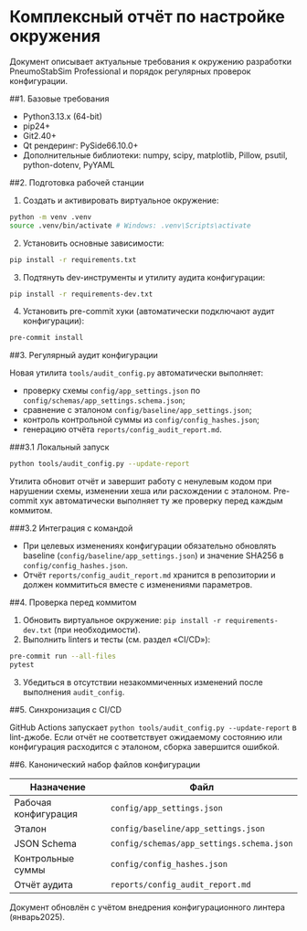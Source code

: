 # Комплексный отчёт по настройке окружения

Документ описывает актуальные требования к окружению разработки PneumoStabSim Professional и порядок регулярных проверок конфигурации.

##1. Базовые требования

- Python3.13.x (64-bit)
- pip24+
- Git2.40+
- Qt рендеринг: PySide66.10.0+
- Дополнительные библиотеки: numpy, scipy, matplotlib, Pillow, psutil, python-dotenv, PyYAML

##2. Подготовка рабочей станции

1. Создать и активировать виртуальное окружение:
 ```bash
 python -m venv .venv
 source .venv/bin/activate # Windows: .venv\Scripts\activate
 ```
2. Установить основные зависимости:
 ```bash
 pip install -r requirements.txt
 ```
3. Подтянуть dev-инструменты и утилиту аудита конфигурации:
 ```bash
 pip install -r requirements-dev.txt
 ```
4. Установить pre-commit хуки (автоматически подключают аудит конфигурации):
 ```bash
 pre-commit install
 ```

##3. Регулярный аудит конфигурации

Новая утилита `tools/audit_config.py` автоматически выполняет:
- проверку схемы `config/app_settings.json` по `config/schemas/app_settings.schema.json`;
- сравнение c эталоном `config/baseline/app_settings.json`;
- контроль контрольной суммы из `config/config_hashes.json`;
- генерацию отчёта `reports/config_audit_report.md`.

###3.1 Локальный запуск

```bash
python tools/audit_config.py --update-report
```

Утилита обновит отчёт и завершит работу с ненулевым кодом при нарушении схемы, изменении хеша или расхождении с эталоном. Pre-commit хук автоматически выполняет ту же проверку перед каждым коммитом.

###3.2 Интеграция с командой

- При целевых изменениях конфигурации обязательно обновлять baseline (`config/baseline/app_settings.json`) и значение SHA256 в `config/config_hashes.json`.
- Отчёт `reports/config_audit_report.md` хранится в репозитории и должен коммититься вместе с изменениями параметров.

##4. Проверка перед коммитом

1. Обновить виртуальное окружение: `pip install -r requirements-dev.txt` (при необходимости).
2. Выполнить linters и тесты (см. раздел «CI/CD»):
 ```bash
 pre-commit run --all-files
 pytest
 ```
3. Убедиться в отсутствии незакоммиченных изменений после выполнения `audit_config`.

##5. Синхронизация с CI/CD

GitHub Actions запускает `python tools/audit_config.py --update-report` в lint-джобе. Если отчёт не соответствует ожидаемому состоянию или конфигурация расходится с эталоном, сборка завершится ошибкой.

##6. Канонический набор файлов конфигурации

| Назначение | Файл |
| ---------- | ---- |
| Рабочая конфигурация | `config/app_settings.json` |
| Эталон | `config/baseline/app_settings.json` |
| JSON Schema | `config/schemas/app_settings.schema.json` |
| Контрольные суммы | `config/config_hashes.json` |
| Отчёт аудита | `reports/config_audit_report.md` |

Документ обновлён с учётом внедрения конфигурационного линтера (январь2025).
